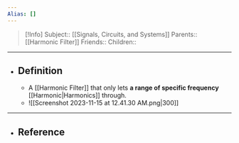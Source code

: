 ```yaml
---
Alias: []
---
```

> [!Info]
> Subject:: [[Signals, Circuits, and Systems]]
> Parents:: [[Harmonic Filter]]
> Friends:: 
> Children:: 
---
- ## Definition
	- A [[Harmonic Filter]] that only lets **a range of specific frequency** [[Harmonic|Harmonics]] through.
	- ![[Screenshot 2023-11-15 at 12.41.30 AM.png|300]]
---
- ## Reference